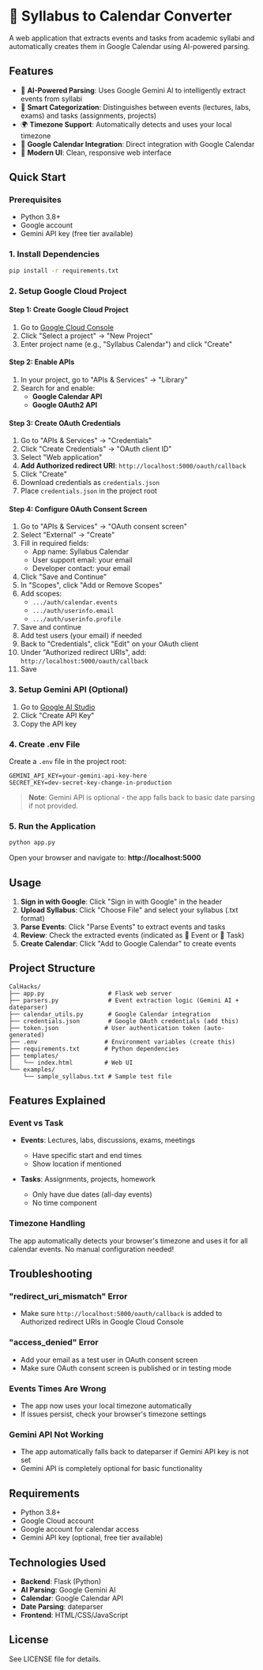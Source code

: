 # 📅 Syllabus to Calendar Converter

A web application that extracts events and tasks from academic syllabi and automatically creates them in Google Calendar using AI-powered parsing.

## Features

- 🤖 **AI-Powered Parsing**: Uses Google Gemini AI to intelligently extract events from syllabi
- 📝 **Smart Categorization**: Distinguishes between events (lectures, labs, exams) and tasks (assignments, projects)
- 🌍 **Timezone Support**: Automatically detects and uses your local timezone
- 📅 **Google Calendar Integration**: Direct integration with Google Calendar
- 🎨 **Modern UI**: Clean, responsive web interface

## Quick Start

### Prerequisites

- Python 3.8+
- Google account
- Gemini API key (free tier available)

### 1. Install Dependencies

```bash
pip install -r requirements.txt
```

### 2. Setup Google Cloud Project

#### Step 1: Create Google Cloud Project

1. Go to [Google Cloud Console](https://console.cloud.google.com/)
2. Click "Select a project" → "New Project"
3. Enter project name (e.g., "Syllabus Calendar") and click "Create"

#### Step 2: Enable APIs

1. In your project, go to "APIs & Services" → "Library"
2. Search for and enable:
   - **Google Calendar API**
   - **Google OAuth2 API**

#### Step 3: Create OAuth Credentials

1. Go to "APIs & Services" → "Credentials"
2. Click "Create Credentials" → "OAuth client ID"
3. Select "Web application"
4. **Add Authorized redirect URI**: `http://localhost:5000/oauth/callback`
5. Click "Create"
6. Download credentials as `credentials.json`
7. Place `credentials.json` in the project root

#### Step 4: Configure OAuth Consent Screen

1. Go to "APIs & Services" → "OAuth consent screen"
2. Select "External" → "Create"
3. Fill in required fields:
   - App name: Syllabus Calendar
   - User support email: your email
   - Developer contact: your email
4. Click "Save and Continue"
5. In "Scopes", click "Add or Remove Scopes"
6. Add scopes:
   - `.../auth/calendar.events`
   - `.../auth/userinfo.email`
   - `.../auth/userinfo.profile`
7. Save and continue
8. Add test users (your email) if needed
9. Back to "Credentials", click "Edit" on your OAuth client
10. Under "Authorized redirect URIs", add: `http://localhost:5000/oauth/callback`
11. Save

### 3. Setup Gemini API (Optional)

1. Go to [Google AI Studio](https://aistudio.google.com/apikey)
2. Click "Create API Key"
3. Copy the API key

### 4. Create .env File

Create a `.env` file in the project root:

```env
GEMINI_API_KEY=your-gemini-api-key-here
SECRET_KEY=dev-secret-key-change-in-production
```

> **Note**: Gemini API is optional - the app falls back to basic date parsing if not provided.

### 5. Run the Application

```bash
python app.py
```

Open your browser and navigate to: **http://localhost:5000**

## Usage

1. **Sign in with Google**: Click "Sign in with Google" in the header
2. **Upload Syllabus**: Click "Choose File" and select your syllabus (.txt format)
3. **Parse Events**: Click "Parse Events" to extract events and tasks
4. **Review**: Check the extracted events (indicated as 📅 Event or 📝 Task)
5. **Create Calendar**: Click "Add to Google Calendar" to create events

## Project Structure

```
CalHacks/
├── app.py                  # Flask web server
├── parsers.py              # Event extraction logic (Gemini AI + dateparser)
├── calendar_utils.py       # Google Calendar integration
├── credentials.json        # Google OAuth credentials (add this)
├── token.json             # User authentication token (auto-generated)
├── .env                   # Environment variables (create this)
├── requirements.txt       # Python dependencies
├── templates/
│   └── index.html         # Web UI
└── examples/
    └── sample_syllabus.txt # Sample test file
```

## Features Explained

### Event vs Task

- **Events**: Lectures, labs, discussions, exams, meetings
  - Have specific start and end times
  - Show location if mentioned
  
- **Tasks**: Assignments, projects, homework
  - Only have due dates (all-day events)
  - No time component

### Timezone Handling

The app automatically detects your browser's timezone and uses it for all calendar events. No manual configuration needed!

## Troubleshooting

### "redirect_uri_mismatch" Error

- Make sure `http://localhost:5000/oauth/callback` is added to Authorized redirect URIs in Google Cloud Console

### "access_denied" Error

- Add your email as a test user in OAuth consent screen
- Make sure OAuth consent screen is published or in testing mode

### Events Times Are Wrong

- The app now uses your local timezone automatically
- If issues persist, check your browser's timezone settings

### Gemini API Not Working

- The app automatically falls back to dateparser if Gemini API key is not set
- Gemini API is completely optional for basic functionality

## Requirements

- Python 3.8+
- Google Cloud account
- Google account for calendar access
- Gemini API key (optional, free tier available)

## Technologies Used

- **Backend**: Flask (Python)
- **AI Parsing**: Google Gemini AI
- **Calendar**: Google Calendar API
- **Date Parsing**: dateparser
- **Frontend**: HTML/CSS/JavaScript

## License

See LICENSE file for details.
